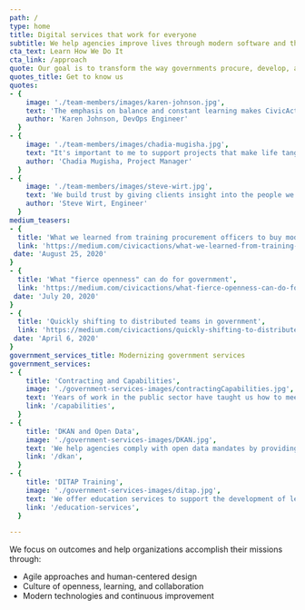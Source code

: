 ```yaml
---
path: /
type: home
title: Digital services that work for everyone
subtitle: We help agencies improve lives through modern software and thoughtful experiences.
cta_text: Learn How We Do It
cta_link: /approach
quote: Our goal is to transform the way governments procure, develop, and deliver digital services.
quotes_title: Get to know us
quotes:
- {
    image: './team-members/images/karen-johnson.jpg',
    text: 'The emphasis on balance and constant learning makes CivicActions an incredibly fun and engaging community.',
    author: 'Karen Johnson, DevOps Engineer'
  }
- {
    image: './team-members/images/chadia-mugisha.jpg',
    text: "It's important to me to support projects that make life tangibly better for people, and CivicActions is a place where I can do that.",
    author: 'Chadia Mugisha, Project Manager'
  }
- {
    image: './team-members/images/steve-wirt.jpg',
    text: 'We build trust by giving clients insight into the people we are, so they relate to us as humans rather than just contractors.',
    author: 'Steve Wirt, Engineer'
  }
medium_teasers: 
- {
  title: 'What we learned from training procurement officers to buy modern government IT',
  link: 'https://medium.com/civicactions/what-we-learned-from-training-procurement-officers-to-buy-modern-government-it-cc6309df4103',
 date: 'August 25, 2020'
}
- {
  title: 'What "fierce openness" can do for government',
  link: 'https://medium.com/civicactions/what-fierce-openness-can-do-for-government-b67749bfb328',
 date: 'July 20, 2020'
}
- {
  title: 'Quickly shifting to distributed teams in government',
  link: 'https://medium.com/civicactions/quickly-shifting-to-distributed-teams-in-government-54bd79b912c3',
 date: 'April 6, 2020'
}
government_services_title: Modernizing government services
government_services:
- {
    title: 'Contracting and Capabilities',
    image: './government-services-images/contractingCapabilities.jpg',
    text: 'Years of work in the public sector have taught us how to meet the needs of today’s government.',
    link: '/capabilities',
  }
- {
    title: 'DKAN and Open Data',
    image: './government-services-images/DKAN.jpg',
    text: 'We help agencies comply with open data mandates by providing full-scale DKAN services and support.',
    link: '/dkan',
  }
- {
    title: 'DITAP Training',
    image: './government-services-images/ditap.jpg',
    text: 'We offer education services to support the development of leaders in the Federal acquisition community.',
    link: '/education-services',
  }

---
```

We focus on outcomes and help organizations accomplish their missions through:
* Agile approaches and human-centered design
* Culture of openness, learning, and collaboration
* Modern technologies and continuous improvement

